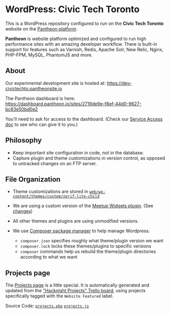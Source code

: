 # WordPress: Civic Tech Toronto

This is a WordPress repository configured to run on the **Civic Tech
Toronto** website on the [Pantheon platform](https://pantheon.io).

**Pantheon** is website platform optimized and configured to run high performance sites with an amazing developer workflow. There is built-in support for features such as Varnish, Redis, Apache Solr, New Relic, Nginx, PHP-FPM, MySQL, PhantomJS and more. 

## About

Our experimental development site is hosted at:
https://dev-civictechto.pantheonsite.io

The Pantheon dashboard is here:
https://dashboard.pantheon.io/sites/2719de9e-f8ef-44d0-9627-bc83e50bd0e2

You'll need to ask for access to the dashboard. (Check our [Service
Access doc][service-access] to see who can give it to you.)

   [service-access]: https://hackmd.io/s/SJcySi2db#services

## Philosophy

- Keep important site configuration in code, not in the database.
- Capture plugin and theme customizations in version control, as opposed
  to untracked changes on an FTP server.

## File Organization

- Theme customizations are stored in
  [`web/wp-content/themes/custom/zerif-lite-child`][child-theme]
- We are using a custom version of the [Meetup Widgets
  plugin][meetup-widget]. (See [changes][meetup-plugin-changes])
- All other themes and plugins are using unmodified versions.
- We use [Composer package manager][about-composer] to help manage Wordpress.
  - `composer.json` specifies roughly what theme/plugin version we want
  - `composer.lock` locks these themes/plugins to specific versions
  - `composer` commands help us rebuild the theme/plugin directories
    according to what we want

   [child-theme]: web/wp-content/themes/custom/zerif-lite-child
   [meetup-widget]: https://wordpress.org/plugins/meetup-widgets/
   [meetup-plugin-changes]: https://github.com/ryelle/Meetup-Widgets/compare/master...patcon:civictechto
   [about-composer]: https://roots.io/using-composer-with-wordpress/

## Projects page

The [Projects page][projects-page] is a little special. It is
automatically generated and updated from the ["Hacknight Projects"
Trello board][projects-board], using projects specifically tagged with
the `Website Featured` label.

Source Code: [`projects.php`][projects-php] [`projects.js`][projects-js]

   [projects-page]: http://dev-civictechto.pantheonsite.io/projects/
   [projects-board]: https://trello.com/b/EVvNEGK5/hacknight-projects
   [projects-php]: web/wp-content/themes/custom/zerif-lite-child/projects.php
   [projects-js]: web/wp-content/themes/custom/zerif-lite-child/js/projects.js
